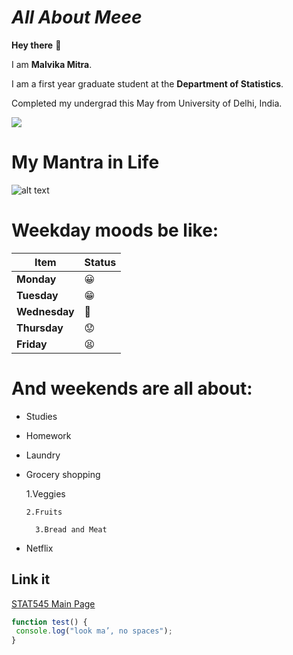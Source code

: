 # *All About Meee*

**Hey there** :wave:

I am  **Malvika Mitra**.

I am a first year graduate student at the **Department of Statistics**.

Completed my undergrad this May from University of Delhi, India.

![](https://i.imgur.com/zNssDtS.gif)

# My Mantra in Life
![alt text]()



# Weekday moods be like:

|    **Item**    | **Status**    |
|----------------|------------   |
| **Monday**     | :grinning:    |
| **Tuesday**    | :grin:        |
| **Wednesday**  |  :grimacing:  |
| **Thursday**   |  :worried:    |
| **Friday**     |  :tired_face: |

# And weekends are all about:

- Studies

- Homework

- Laundry

+ Grocery shopping
 
     1.Veggies
 
      2.Fruits
 
        3.Bread and Meat

+ Netflix


## **Link it**

[STAT545 Main Page](http://stat545.com/)


```javascript
function test() {
 console.log("look ma’, no spaces");
}
```
